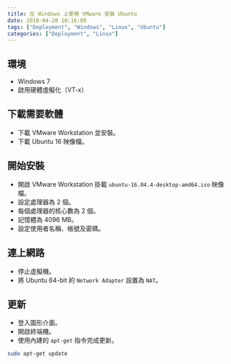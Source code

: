 ```yaml
---
title: 在 Windows 上使用 VMware 安裝 Ubuntu
date: 2018-04-20 10:16:09
tags: ["Deployment", "Windows", "Linux", "Ubuntu"]
categories: ["Deployment", "Linux"]
---
```


## 環境

- Windows 7
- 啟用硬體虛擬化（VT-x）

## 下載需要軟體

- 下載 VMware Workstation 並安裝。
- 下載 Ubuntu 16 映像檔。

## 開始安裝

- 開啟 VMware Workstation 掛載 `ubuntu-16.04.4-desktop-amd64.iso` 映像檔。
- 設定處理器為 2 個。
- 每個處理器的核心數為 2 個。
- 記憶體為 4096 MB。
- 設定使用者名稱、帳號及密碼。

## 連上網路

- 停止虛擬機。
- 將 Ubuntu 64-bit 的 `Network Adapter` 設置為 `NAT`。

## 更新

- 登入圖形介面。
- 開啟終端機。
- 使用內建的 `apt-get` 指令完成更新。

```bash
sudo apt-get update
```
